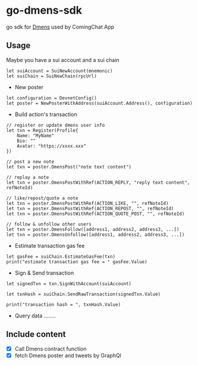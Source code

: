 # go-dmens-sdk

go sdk for [Dmens](https://github.com/coming-chat/Dmens) used by ComingChat App

## Usage

Maybe you have a sui account and a sui chain
```
let suiAccount = SuiNewAccount(mnemonic)
let suiChain = SuiNewChain(rpcUrl)
```

* New poster
```
let configuration = DevnetConfig()
let poster = NewPosterWithAddress(suiAccount.Address(), configuration)
```

* Build action's transaction

```
// register or update dmens user info
let txn = Register(Profile{
    Name: "MyName"
	Bio: ""
	Avatar: "https://xxxx.xxx"
})

// post a new note
let txn = poster.DmensPost("note text content")

// replay a note
let txn = poster.DmensPostWithRef(ACTION_REPLY, "reply text content", refNoteId)

// like/repost/quote a note
let txn = poster.DmensPostWithRef(ACTION_LIKE, "", refNoteId)
let txn = poster.DmensPostWithRef(ACTION_REPOST, "", refNoteId)
let txn = poster.DmensPostWithRef(ACTION_QUOTE_POST, "", refNoteId)

// follow & unfollow other users
let txn = poster.DmensFollow([address1, address2, address3, ...])
let txn = poster.DmensUnfollow([address1, address2, address3, ...])
```

* Estimate transaction gas fee
```
let gasFee = suiChain.EstimateGasFee(txn)
print("estimate transaction gas fee = " gasFee.Value)
```

* Sign & Send transaction
```
let signedTxn = txn.SignWithAccount(suiAccount)

let txnHash = suiChain.SendRawTransaction(signedTxn.Value)

print("transaction hash = ", txnHash.Value)

```

* Query data
........


## Include content

- [x] Call Dmens contract function
- [x] fetch Dmens poster and tweets by GraphQl